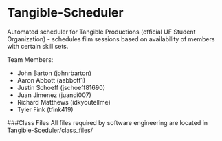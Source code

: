 Tangible-Scheduler
==================

Automated scheduler for Tangible Productions (official UF Student Organization) - schedules film sessions based on availability of members with certain skill sets.

Team Members:

* John Barton (johnrbarton)
* Aaron Abbott (aabbott1)
* Justin Schoeff (jschoeff81690)
* Juan Jimenez (juandi007)
* Richard Matthews (idkyoutellme)
* Tyler Fink (tfink419)

###Class Files
All files required by software engineering are located in Tangible-Sceduler/class_files/

